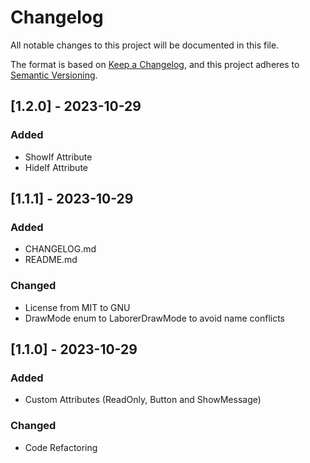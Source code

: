 # Changelog

All notable changes to this project will be documented in this file.

The format is based on [Keep a Changelog](https://keepachangelog.com/en/1.0.0/),
and this project adheres to [Semantic Versioning](https://semver.org/spec/v2.0.0.html).



## [1.2.0] - 2023-10-29

### Added

- ShowIf Attribute
- HideIf Attribute



## [1.1.1] - 2023-10-29

### Added

- CHANGELOG.md
- README.md


### Changed
- License from MIT to GNU
- DrawMode enum to LaborerDrawMode to avoid name conflicts



## [1.1.0] - 2023-10-29

### Added

- Custom Attributes (ReadOnly, Button and ShowMessage)

### Changed

- Code Refactoring